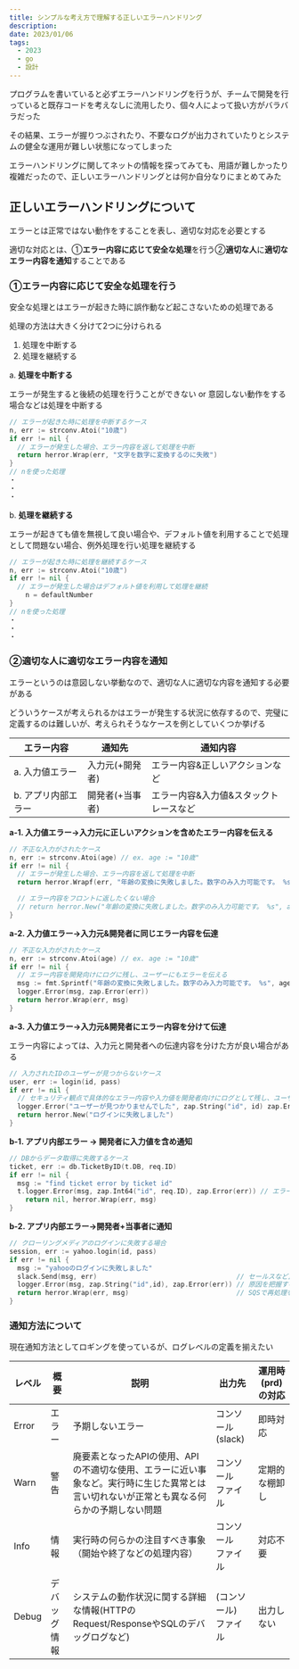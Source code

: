 ```yaml
---
title: シンプルな考え方で理解する正しいエラーハンドリング
description:
date: 2023/01/06
tags:
  - 2023
  - go
  - 設計
---
```


プログラムを書いていると必ずエラーハンドリングを行うが、チームで開発を行っていると既存コードを考えなしに流用したり、個々人によって扱い方がバラバラだった

その結果、エラーが握りつぶされたり、不要なログが出力されていたりとシステムの健全な運用が難しい状態になってしまった

エラーハンドリングに関してネットの情報を探ってみても、用語が難しかったり複雑だったので、正しいエラーハンドリングとは何か自分なりにまとめてみた

## 正しいエラーハンドリングについて

エラーとは正常ではない動作をすることを表し、適切な対応を必要とする

適切な対応とは、①**エラー内容に応じて安全な処理**を行う②**適切な人**に**適切なエラー内容を通知**することである

### ①**エラー内容に応じて安全な処理を行う**

安全な処理とはエラーが起きた時に誤作動など起こさないための処理である

処理の方法は大きく分けて2つに分けられる

1. 処理を中断する
2. 処理を継続する

a. **処理を中断する**

エラーが発生すると後続の処理を行うことができない or 意図しない動作をする場合などは処理を中断する

```go
// エラーが起きた時に処理を中断するケース
n, err := strconv.Atoi("10歳")
if err != nil {
  // エラーが発生した場合、エラー内容を返して処理を中断
  return herror.Wrap(err, "文字を数字に変換するのに失敗")
}
// nを使った処理
・
・
・
```

b. **処理を継続する**

エラーが起きても値を無視して良い場合や、デフォルト値を利用することで処理として問題ない場合、例外処理を行い処理を継続する

```go
// エラーが起きた時に処理を継続するケース
n, err := strconv.Atoi("10歳")
if err != nil {
  // エラーが発生した場合はデフォルト値を利用して処理を継続
	n = defaultNumber
}
// nを使った処理
・
・
・
```

### ②適切な人に適切なエラー内容を通知

エラーというのは意図しない挙動なので、適切な人に適切な内容を通知する必要がある

どういうケースが考えられるかはエラーが発生する状況に依存するので、完璧に定義するのは難しいが、考えられそうなケースを例としていくつか挙げる

|エラー内容|通知先|通知内容|
|--|---|---|
|a. 入力値エラー|入力元(+開発者)|エラー内容&正しいアクションなど|
|b. アプリ内部エラー|開発者(+当事者)|エラー内容&入力値&スタックトレースなど|

**a-1. 入力値エラー→入力元に正しいアクションを含めたエラー内容を伝える**

```go
// 不正な入力がされたケース
n, err := strconv.Atoi(age) // ex. age := "10歳"
if err != nil {
  // エラーが発生した場合、エラー内容を返して処理を中断
  return herror.Wrapf(err, "年齢の変換に失敗しました。数字のみ入力可能です。 %s", age)

  // エラー内容をフロントに返したくない場合
  // return herror.New("年齢の変換に失敗しました。数字のみ入力可能です。 %s", age)
}
```

**a-2. 入力値エラー→入力元&開発者に同じエラー内容を伝達**

```go
// 不正な入力がされたケース
n, err := strconv.Atoi(age) // ex. age := "10歳"
if err != nil {
  // エラー内容を開発向けにログに残し、ユーザーにもエラーを伝える
  msg := fmt.Sprintf("年齢の変換に失敗しました。数字のみ入力可能です。 %s", age)
  logger.Error(msg, zap.Error(err))
  return herror.Wrap(err, msg)
}
```

**a-3. 入力値エラー→入力元&開発者にエラー内容を分けて伝達**

エラー内容によっては、入力元と開発者への伝達内容を分けた方が良い場合がある

```go
// 入力されたIDのユーザーが見つからないケース
user, err := login(id, pass)
if err != nil {
  // セキュリティ観点で具体的なエラー内容や入力値を開発者向けにログとして残し、ユーザーにはエラーのみ伝える
  logger.Error("ユーザーが見つかりませんでした", zap.String("id", id) zap.Error(err))
  return herror.New("ログインに失敗しました")
}
```

**b-1. アプリ内部エラー → 開発者に入力値を含め通知**

```go
// DBからデータ取得に失敗するケース
ticket, err := db.TicketByID(t.DB, req.ID)
if err != nil {
  msg := "find ticket error by ticket id"
  t.logger.Error(msg, zap.Int64("id", req.ID), zap.Error(err)) // エラー内容と入力パラメータを通知
	return nil, herror.Wrap(err, msg)
}
```

**b-2. アプリ内部エラー→開発者+当事者に通知**

```go
// クローリングメディアのログインに失敗する場合
session, err := yahoo.login(id, pass)
if err != nil {
  msg := "yahooのログインに失敗しました"
  slack.Send(msg, err)                                   // セールスなど正しいID・PWを知ってる人に再入力を促す
  logger.Error(msg, zap.String("id",id), zap.Error(err)) // 原因を把握するために詳細な状況をログとして残す
  return herror.Wrap(err, msg)                           // SQSで再処理を可能にするためエラーを返す
}
```

### 通知方法について

現在通知方法としてロギングを使っているが、ログレベルの定義を揃えたい


| レベル   | 概要     | 説明                                                                       | 出力先              | 運用時(prd)の対応 |
|-------|--------|--------------------------------------------------------------------------|------------------|-------------|
| Error | エラー    | 予期しないエラー                                                                 | コンソール(slack)     | 即時対応        |
| Warn  | 警告     | 廃要素となったAPIの使用、APIの不適切な使用、エラーに近い事象など。実行時に生じた異常とは言い切れないが正常とも異なる何らかの予期しない問題 | コンソール<br/>ファイル   | 定期的な棚卸し     |
| Info  | 情報     | 実行時の何らかの注目すべき事象（開始や終了などの処理内容）                                                           | コンソール<br/>ファイル   | 対応不要        |
| Debug | デバッグ情報 |システムの動作状況に関する詳細な情報(HTTPのRequest/ResponseやSQLのデバッグログなど)| (コンソール)<br/>ファイル | 出力しない       |

<embed-link src=https://qiita.com/nanasess/items/350e59b29cceb2f122b3><embed-link>

